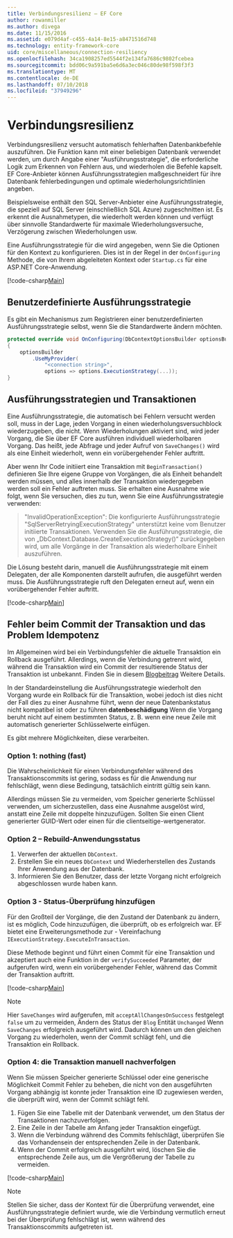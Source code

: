 ```yaml
---
title: Verbindungsresilienz – EF Core
author: rowanmiller
ms.author: divega
ms.date: 11/15/2016
ms.assetid: e079d4af-c455-4a14-8e15-a8471516d748
ms.technology: entity-framework-core
uid: core/miscellaneous/connection-resiliency
ms.openlocfilehash: 34ca1908257ed5544f2e134fa7686c9802fcebea
ms.sourcegitcommit: bdd06c9a591ba5e6d6a3ec046c80de98f598f3f3
ms.translationtype: MT
ms.contentlocale: de-DE
ms.lasthandoff: 07/10/2018
ms.locfileid: "37949296"
---
```

# <a name="connection-resiliency"></a>Verbindungsresilienz

Verbindungsresilienz versucht automatisch fehlerhaften Datenbankbefehle auszuführen. Die Funktion kann mit einer beliebigen Datenbank verwendet werden, um durch Angabe einer "Ausführungsstrategie", die erforderliche Logik zum Erkennen von Fehlern aus, und wiederholen die Befehle kapselt. EF Core-Anbieter können Ausführungsstrategien maßgeschneidert für ihre Datenbank fehlerbedingungen und optimale wiederholungsrichtlinien angeben.

Beispielsweise enthält den SQL Server-Anbieter eine Ausführungsstrategie, die speziell auf SQL Server (einschließlich SQL Azure) zugeschnitten ist. Es erkennt die Ausnahmetypen, die wiederholt werden können und verfügt über sinnvolle Standardwerte für maximale Wiederholungsversuche, Verzögerung zwischen Wiederholungen usw.

Eine Ausführungsstrategie für die wird angegeben, wenn Sie die Optionen für den Kontext zu konfigurieren. Dies ist in der Regel in der `OnConfiguring` Methode, die von Ihrem abgeleiteten Kontext oder `Startup.cs` für eine ASP.NET Core-Anwendung.

[!code-csharp[Main](../../../samples/core/Miscellaneous/ConnectionResiliency/Program.cs#OnConfiguring)]

## <a name="custom-execution-strategy"></a>Benutzerdefinierte Ausführungsstrategie

Es gibt ein Mechanismus zum Registrieren einer benutzerdefinierten Ausführungsstrategie selbst, wenn Sie die Standardwerte ändern möchten.

``` csharp
protected override void OnConfiguring(DbContextOptionsBuilder optionsBuilder)
{
    optionsBuilder
        .UseMyProvider(
            "<connection string>",
            options => options.ExecutionStrategy(...));
}
```

## <a name="execution-strategies-and-transactions"></a>Ausführungsstrategien und Transaktionen

Eine Ausführungsstrategie, die automatisch bei Fehlern versucht werden soll, muss in der Lage, jeden Vorgang in einen wiederholungsversuchblock wiederzugeben, die nicht. Wenn Wiederholungen aktiviert sind, wird jeder Vorgang, die Sie über EF Core ausführen individuell wiederholbaren Vorgang. Das heißt, jede Abfrage und jeder Aufruf von `SaveChanges()` wird als eine Einheit wiederholt, wenn ein vorübergehender Fehler auftritt.

Aber wenn Ihr Code initiiert eine Transaktion mit `BeginTransaction()` definieren Sie Ihre eigene Gruppe von Vorgängen, die als Einheit behandelt werden müssen, und alles innerhalb der Transaktion wiedergegeben werden soll ein Fehler auftreten muss. Sie erhalten eine Ausnahme wie folgt, wenn Sie versuchen, dies zu tun, wenn Sie eine Ausführungsstrategie verwenden:

> "InvalidOperationException": Die konfigurierte Ausführungsstrategie "SqlServerRetryingExecutionStrategy" unterstützt keine vom Benutzer initiierte Transaktionen. Verwenden Sie die Ausführungsstrategie, die von „DbContext.Database.CreateExecutionStrategy()“ zurückgegeben wird, um alle Vorgänge in der Transaktion als wiederholbare Einheit auszuführen.

Die Lösung besteht darin, manuell die Ausführungsstrategie mit einem Delegaten, der alle Komponenten darstellt aufrufen, die ausgeführt werden muss. Die Ausführungsstrategie ruft den Delegaten erneut auf, wenn ein vorübergehender Fehler auftritt.

[!code-csharp[Main](../../../samples/core/Miscellaneous/ConnectionResiliency/Program.cs#ManualTransaction)]

## <a name="transaction-commit-failure-and-the-idempotency-issue"></a>Fehler beim Commit der Transaktion und das Problem Idempotenz

Im Allgemeinen wird bei ein Verbindungsfehler die aktuelle Transaktion ein Rollback ausgeführt. Allerdings, wenn die Verbindung getrennt wird, während die Transaktion wird ein Commit der resultierende Status der Transaktion ist unbekannt. Finden Sie in diesem [Blogbeitrag](http://blogs.msdn.com/b/adonet/archive/2013/03/11/sql-database-connectivity-and-the-idempotency-issue.aspx) Weitere Details.

In der Standardeinstellung die Ausführungsstrategie wiederholt den Vorgang wurde ein Rollback für die Transaktion, wobei jedoch ist dies nicht der Fall dies zu einer Ausnahme führt, wenn der neue Datenbankstatus nicht kompatibel ist oder zu führen **datenbeschädigung** Wenn die Vorgang beruht nicht auf einem bestimmten Status, z. B. wenn eine neue Zeile mit automatisch generierter Schlüsselwerte einfügen.

Es gibt mehrere Möglichkeiten, diese verarbeiten.

### <a name="option-1---do-almost-nothing"></a>Option 1: nothing (fast)

Die Wahrscheinlichkeit für einen Verbindungsfehler während des Transaktionscommits ist gering, sodass es für die Anwendung nur fehlschlägt, wenn diese Bedingung, tatsächlich eintritt gültig sein kann.

Allerdings müssen Sie zu vermeiden, vom Speicher generierte Schlüssel verwenden, um sicherzustellen, dass eine Ausnahme ausgelöst wird, anstatt eine Zeile mit doppelte hinzuzufügen. Sollten Sie einen Client generierter GUID-Wert oder einen für die clientseitige-wertgenerator.

### <a name="option-2---rebuild-application-state"></a>Option 2 – Rebuild-Anwendungsstatus

1. Verwerfen der aktuellen `DbContext`.
2. Erstellen Sie ein neues `DbContext` und Wiederherstellen des Zustands Ihrer Anwendung aus der Datenbank.
3. Informieren Sie den Benutzer, dass der letzte Vorgang nicht erfolgreich abgeschlossen wurde haben kann.

### <a name="option-3---add-state-verification"></a>Option 3 - Status-Überprüfung hinzufügen

Für den Großteil der Vorgänge, die den Zustand der Datenbank zu ändern, ist es möglich, Code hinzuzufügen, die überprüft, ob es erfolgreich war. EF bietet eine Erweiterungsmethode zur - Vereinfachung `IExecutionStrategy.ExecuteInTransaction`.

Diese Methode beginnt und führt einen Commit für eine Transaktion und akzeptiert auch eine Funktion in der `verifySucceeded` Parameter, der aufgerufen wird, wenn ein vorübergehender Fehler, während das Commit der Transaktion auftritt.

[!code-csharp[Main](../../../samples/core/Miscellaneous/ConnectionResiliency/Program.cs#Verification)]

> [!NOTE]
> Hier `SaveChanges` wird aufgerufen, mit `acceptAllChangesOnSuccess` festgelegt `false` um zu vermeiden, Ändern des Status der `Blog` Entität `Unchanged` Wenn `SaveChanges` erfolgreich ausgeführt wird. Dadurch können um den gleichen Vorgang zu wiederholen, wenn der Commit schlägt fehl, und die Transaktion ein Rollback.

### <a name="option-4---manually-track-the-transaction"></a>Option 4: die Transaktion manuell nachverfolgen

Wenn Sie müssen Speicher generierte Schlüssel oder eine generische Möglichkeit Commit Fehler zu beheben, die nicht von den ausgeführten Vorgang abhängig ist konnte jeder Transaktion eine ID zugewiesen werden, die überprüft wird, wenn der Commit schlägt fehl.

1. Fügen Sie eine Tabelle mit der Datenbank verwendet, um den Status der Transaktionen nachzuverfolgen.
2. Eine Zeile in der Tabelle am Anfang jeder Transaktion eingefügt.
3. Wenn die Verbindung während des Commits fehlschlägt, überprüfen Sie das Vorhandensein der entsprechenden Zeile in der Datenbank.
4. Wenn der Commit erfolgreich ausgeführt wird, löschen Sie die entsprechende Zeile aus, um die Vergrößerung der Tabelle zu vermeiden.

[!code-csharp[Main](../../../samples/core/Miscellaneous/ConnectionResiliency/Program.cs#Tracking)]

> [!NOTE]
> Stellen Sie sicher, dass der Kontext für die Überprüfung verwendet, eine Ausführungsstrategie definiert wurde, wie die Verbindung vermutlich erneut bei der Überprüfung fehlschlägt ist, wenn während des Transaktionscommits aufgetreten ist.
